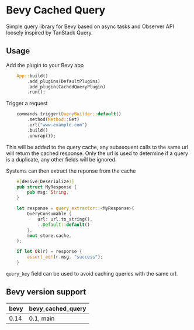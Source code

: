 # Bevy Cached Query

Simple query library for Bevy based on async tasks and Observer API loosely inspired by TanStack Query.

## Usage

Add the plugin to your Bevy app
```rust
    App::build()
        .add_plugins(DefaultPlugins)
        .add_plugin(CachedQueryPlugin)
        .run();
```

Trigger a request
```rust
    commands.trigger(QueryBuilder::default()
        .method(Method::Get)
        .url("www.example.com")
        .build()
        .unwrap());
```
This will be added to the query cache, any subsequent calls to the same url will return the cached response.
Only the url is used to determine if a query is a duplicate, any other fields will be ignored.

Systems can then extract the reponse from the cache
```rust
    #[derive(Deserialize)]
    pub struct MyResponse {
        pub msg: String,
    }

    let response = query_extractor::<MyResponse>(
        QueryConsumable {
            url: url.to_string(),
            ..Default::default()
        },
        &mut store.cache,
    );

    if let Ok(r) = response {
        assert_eq!(r.msg, "success");
    }
```

`query_key` field can be used to avoid caching queries with the same url.

## Bevy version support

| bevy | bevy_cached_query |
| ---- | ----------------- |
| 0.14 | 0.1, main         |
